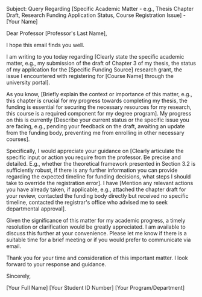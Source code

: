 Subject: Query Regarding [Specific Academic Matter - e.g., Thesis Chapter Draft, Research Funding Application Status, Course Registration Issue] - [Your Name]

Dear Professor [Professor's Last Name],

I hope this email finds you well.

I am writing to you today regarding [Clearly state the specific academic matter, e.g., my submission of the draft of Chapter 3 of my thesis, the status of my application for the [Specific Funding Source] research grant, the issue I encountered with registering for [Course Name] through the university portal].

As you know, [Briefly explain the context or importance of this matter, e.g., this chapter is crucial for my progress towards completing my thesis, the funding is essential for securing the necessary resources for my research, this course is a required component for my degree program]. My progress on this is currently [Describe your current status or the specific issue you are facing, e.g., pending your feedback on the draft, awaiting an update from the funding body, preventing me from enrolling in other necessary courses].

Specifically, I would appreciate your guidance on [Clearly articulate the specific input or action you require from the professor. Be precise and detailed. E.g., whether the theoretical framework presented in Section 3.2 is sufficiently robust, if there is any further information you can provide regarding the expected timeline for funding decisions, what steps I should take to override the registration error]. I have [Mention any relevant actions you have already taken, if applicable, e.g., attached the chapter draft for your review, contacted the funding body directly but received no specific timeline, contacted the registrar's office who advised me to seek departmental approval].

Given the significance of this matter for my academic progress, a timely resolution or clarification would be greatly appreciated. I am available to discuss this further at your convenience. Please let me know if there is a suitable time for a brief meeting or if you would prefer to communicate via email.

Thank you for your time and consideration of this important matter. I look forward to your response and guidance.

Sincerely,

[Your Full Name]
[Your Student ID Number]
[Your Program/Department]